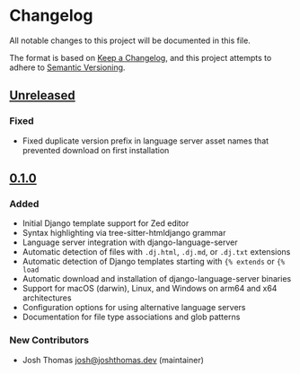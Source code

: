 # Changelog

All notable changes to this project will be documented in this file.

The format is based on [Keep a Changelog](https://keepachangelog.com/en/1.0.0/),
and this project attempts to adhere to [Semantic Versioning](https://semver.org/spec/v2.0.0.html).

<!--
## [${version}]
### Added - for new features
### Changed - for changes in existing functionality
### Deprecated - for soon-to-be removed features
### Removed - for now removed features
### Fixed - for any bug fixes
### Security - in case of vulnerabilities
[${version}]: https://github.com/joshuadavidthomas/zed-django/releases/tag/v${version}
-->

## [Unreleased]

### Fixed

- Fixed duplicate version prefix in language server asset names that prevented download on first installation

## [0.1.0]

### Added

- Initial Django template support for Zed editor
- Syntax highlighting via tree-sitter-htmldjango grammar
- Language server integration with django-language-server
- Automatic detection of files with `.dj.html`, `.dj.md`, or `.dj.txt` extensions
- Automatic detection of Django templates starting with `{% extends` or `{% load`
- Automatic download and installation of django-language-server binaries
- Support for macOS (darwin), Linux, and Windows on arm64 and x64 architectures
- Configuration options for using alternative language servers
- Documentation for file type associations and glob patterns

### New Contributors

- Josh Thomas <josh@joshthomas.dev> (maintainer)

[unreleased]: https://github.com/joshuadavidthomas/zed-django/compare/v0.1.0...HEAD
[0.1.0]: https://github.com/joshuadavidthomas/zed-django/releases/tag/v0.1.0
